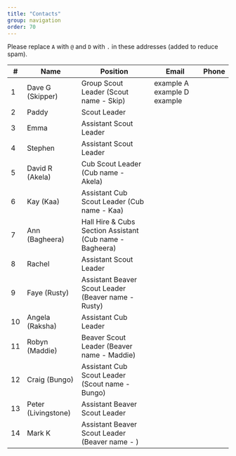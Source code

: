 ```yaml
---
title: "Contacts"
group: navigation
order: 70
---
```


Please replace `A` with `@` and `D` with `.` in these addresses (added to reduce spam).

| #   | Name                | Position                                                 | Email                       | Phone |
| --- | ------------------- | -------------------------------------------------------- | --------------------------- | ----- |
| 1   | Dave G (Skipper)    | Group Scout Leader (Scout name - Skip)                   | example A example D example |       |
| 2   | Paddy               | Scout Leader                                             |                             |       |
| 3   | Emma                | Assistant Scout Leader                                   |                             |       |
| 4   | Stephen             | Assistant Scout Leader                                   |                             |       |
| 5   | David R (Akela)     | Cub Scout Leader (Cub name - Akela)                      |                             |       |
| 6   | Kay (Kaa)           | Assistant Cub Scout Leader (Cub name - Kaa)              |                             |       |
| 7   | Ann (Bagheera)      | Hall Hire & Cubs Section Assistant (Cub name - Bagheera) |                             |       |
| 8   | Rachel              | Assistant Scout Leader                                   |                             |       |
| 9   | Faye (Rusty)        | Assistant Beaver Scout Leader (Beaver name - Rusty)      |                             |       |
| 10  | Angela (Raksha)     | Assistant Cub Leader                                     |                             |       |
| 11  | Robyn (Maddie)      | Beaver Scout Leader (Beaver name - Maddie)               |                             |       |
| 12  | Craig (Bungo)       | Assistant Cub Scout Leader (Scout name - Bungo)          |                             |       |
| 13  | Peter (Livingstone) | Assistant Beaver Scout Leader                            |                             |       |
| 14  | Mark K              | Assistant Beaver Scout Leader (Beaver name - )           |
